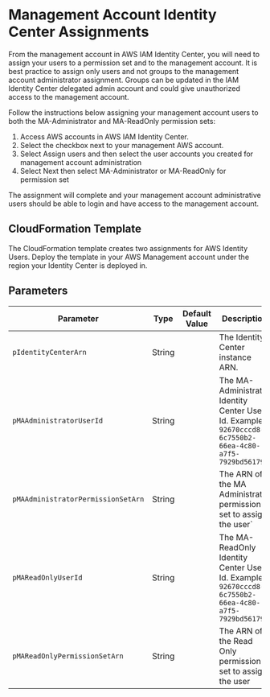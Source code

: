 # Management Account Identity Center Assignments

From the management account in AWS IAM Identity Center, you will need to assign your users to a permission set and to the management account. It is best practice to assign only users and not groups to the management account administrator assignment. Groups can be updated in the IAM Identity Center delegated admin account and could give unauthorized access to the management account.

Follow the instructions below assigning your management account users to both the MA-Administrator and MA-ReadOnly permission sets:

1. Access AWS accounts in AWS IAM Identity Center.
2. Select the checkbox next to your management AWS account.
3. Select Assign users and then select the user accounts you created for management account administration
4. Select Next then select MA-Administrator or MA-ReadOnly for permission set

The assignment will complete and your management account administrative users should be able to login and have access to the management account.

## CloudFormation Template

The CloudFormation template creates two assignments for AWS Identity Users. Deploy the template in your AWS Management account under the region your Identity Center is deployed in.

## Parameters

| Parameter | Type | Default Value | Description |
| --------- | ---- | ------------- | ----------- |
| `pIdentityCenterArn` | String |  | The Identity Center instance ARN. |
| `pMAAdministratorUserId` | String |   | The MA-Administrator Identity Center User Id. Example: `92670cccd8-6c7550b2-66ea-4c80-a7f5-7929bd561793` |
| `pMAAdministratorPermissionSetArn` | String |  | The ARN of the MA Administrator permission set to assign the user` |
| `pMAReadOnlyUserId` | String |   | The MA-ReadOnly Identity Center User Id. Example: `92670cccd8-6c7550b2-66ea-4c80-a7f5-7929bd561793` |
| `pMAReadOnlyPermissionSetArn` | String |  | The ARN of the Read Only permission set to assign the user |
